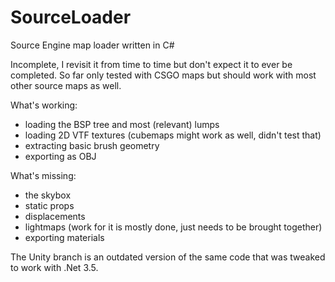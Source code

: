 # SourceLoader
Source Engine map loader written in C#

Incomplete, I revisit it from time to time but don't expect it to ever be completed.
So far only tested with CSGO maps but should work with most other source maps as well.

What's working:
* loading the BSP tree and most (relevant) lumps
* loading 2D VTF textures (cubemaps might work as well, didn't test that)
* extracting basic brush geometry
* exporting as OBJ

What's missing:
* the skybox
* static props
* displacements
* lightmaps (work for it is mostly done, just needs to be brought together)
* exporting materials

The Unity branch is an outdated version of the same code that was tweaked to work with .Net 3.5.
